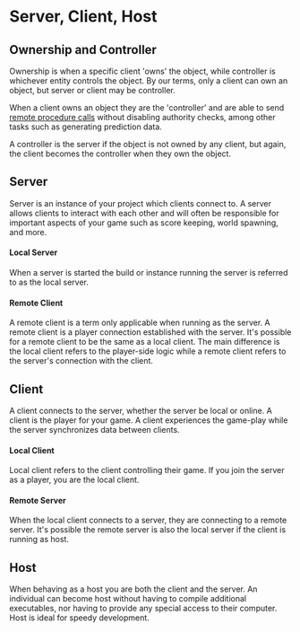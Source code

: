 # Server, Client, Host

## Ownership and Controller <a href="#server-and-host" id="server-and-host"></a>

Ownership is when a specific client 'owns' the object, while controller is whichever entity controls the object. By our terms, only a client can own an object, but server or client may be controller.

When a client owns an object they are the 'controller' and are able to send [remote procedure calls](../../guides/remote-procedure-calls/) without disabling authority checks, among other tasks such as generating prediction data.

A controller is the server if the object is not owned by any client, but again, the client becomes the controller when they own the object.

## Server <a href="#server-and-host" id="server-and-host"></a>

Server is an instance of your project which clients connect to. A server allows clients to interact with each other and will often be responsible for important aspects of your game such as score keeping, world spawning, and more.

#### Local Server

When a server is started the build or instance running the server is referred to as the local server.

#### Remote Client

A remote client is a term only applicable when running as the server. A remote client is a player connection established with the server. It's possible for a remote client to be the same as a local client. The main difference is the local client refers to the player-side logic while a remote client refers to the server's connection with the client.

## Client <a href="#server-and-host" id="server-and-host"></a>

A client connects to the server, whether the server be local or online. A client is the player for your game. A client experiences the game-play while the server synchronizes data between clients.

#### Local Client

Local client refers to the client controlling their game. If you join the server as a player, you are the local client.

#### Remote Server

When the local client connects to a server, they are connecting to a remote server. It's possible the remote server is also the local server if the client is running as host.

## Host <a href="#server-and-host" id="server-and-host"></a>

When behaving as a host you are both the client and the server. An individual can become host without having to compile additional executables, nor having to provide any special access to their computer. Host is ideal for speedy development.





